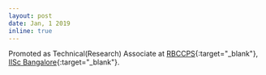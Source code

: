 ```yaml
---
layout: post
date: Jan, 1 2019
inline: true
---
```



Promoted as Technical(Research) Associate at [RBCCPS](https://cps.iisc.ac.in/){:target="_blank"}, [IISc Bangalore](https://www.iisc.ac.in/){:target="_blank"}.